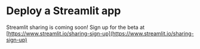 # Deploy a Streamlit app

Streamlit sharing is coming soon! Sign up for the beta at [https://www.streamlit.io/sharing-sign-up](https://www.streamlit.io/sharing-sign-up)
